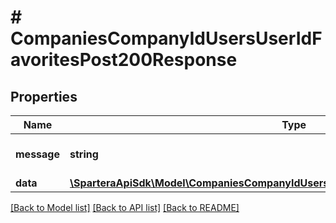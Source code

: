 # # CompaniesCompanyIdUsersUserIdFavoritesPost200Response

## Properties

Name | Type | Description | Notes
------------ | ------------- | ------------- | -------------
**message** | **string** | Response status message |
**data** | [**\SparteraApiSdk\Model\CompaniesCompanyIdUsersUserIdFavoritesPost200ResponseData**](CompaniesCompanyIdUsersUserIdFavoritesPost200ResponseData.md) |  |

[[Back to Model list]](../../README.md#models) [[Back to API list]](../../README.md#endpoints) [[Back to README]](../../README.md)
